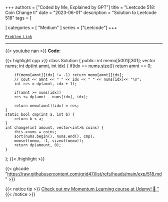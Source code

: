 
+++
authors = ["Coded by Me, Explained by GPT"]
title = "Leetcode 518: Coin Change II"
date = "2023-06-01"
description = "Solution to Leetcode 518"
tags = [
    
]
categories = [
    "Medium"
]
series = ["Leetcode"]
+++



[`Problem Link`](https://leetcode.com/problems/coin-change-ii/description/)

---
{{< youtube nan >}}
**Code:**

{{< highlight cpp >}}
class Solution {
public:
    int memo[5001][301];
    vector<int> nums;
    int dp(int amnt, int idx) {
        if(idx == nums.size()) return amnt == 0;

        if(memo[amnt][idx] != -1) return memo[amnt][idx];
        // cout << amnt << " " << idx << " " << nums[idx]<< "\n";
        int res = dp(amnt, idx + 1);
        
        if(amnt >= nums[idx])
        res += dp(amnt - nums[idx], idx);
        
        return memo[amnt][idx] = res;
    }
    static bool cmp(int a, int b) {
        return b < a;
    }
    int change(int amount, vector<int>& coins) {
        this->nums = coins;
        sort(nums.begin(), nums.end(), cmp);
        memset(memo, -1, sizeof(memo));
        return dp(amount, 0);
    }
};
{{< /highlight >}}

{{< ghcode "https://raw.githubusercontent.com/grid47/list/refs/heads/main/exp/518.md" >}}

{{< notice tip >}}
[Check out my Momentum Learning course at Udemy! 🚀 "](https://www.udemy.com/course/blind-75-the-data-structures-and-algorithms-essentials/)
{{< /notice >}}

